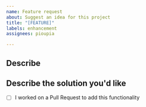 ```yaml
---
name: Feature request
about: Suggest an idea for this project
title: "[FEATURE]"
labels: enhancement
assignees: pioupia

---
```


## Describe
<!-- A clear and concise description of what the problem is. -->

## Describe the solution you'd like
<!-- A clear and concise description of what you want to happen. -->


- [ ] I worked on a Pull Request to add this functionality <!-- (it's not required to do that) -->

